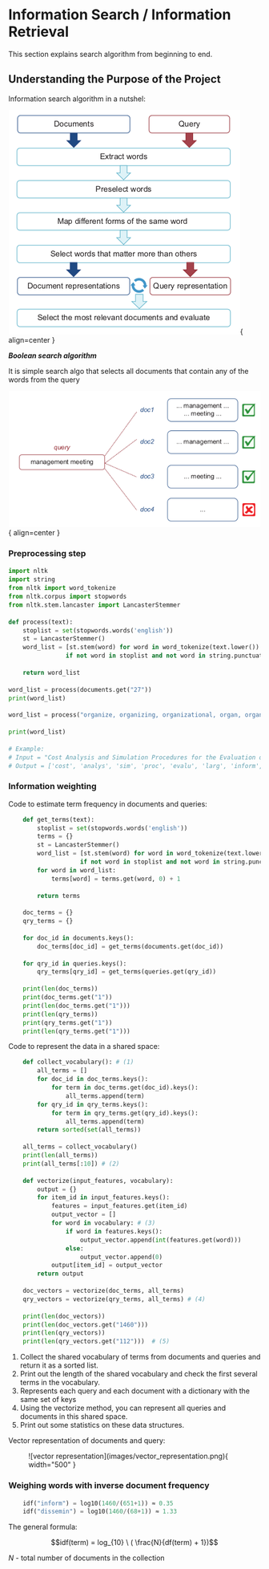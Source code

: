 # Information Search / Information Retrieval

This section explains search algorithm from beginning to end.

## Understanding the Purpose of the Project

Information search algorithm in a nutshel:

![Search algorithm in a nutshel](images/information_search.png){ align=center }

**_Boolean search algorithm_**

It is simple search algo that selects all documents that contain any of the words from the query

![boolean search algo](images/boolean_search.png){ align=center }

### Preprocessing step

```python
import nltk
import string
from nltk import word_tokenize
from nltk.corpus import stopwords
from nltk.stem.lancaster import LancasterStemmer

def process(text):
    stoplist = set(stopwords.words('english'))
    st = LancasterStemmer()
    word_list = [st.stem(word) for word in word_tokenize(text.lower())
                if not word in stoplist and not word in string.punctuation]

    return word_list

word_list = process(documents.get("27"))
print(word_list)

word_list = process("organize, organizing, organizational, organ, organic, organizer")

print(word_list)

# Example:
# Input = "Cost Analysis and Simulation Procedures for the Evaluation of Large Information Systems ..."
# Output = ['cost', 'analys', 'sim', 'proc', 'evalu', 'larg', 'inform','system', ...]

```

### Information weighting

Code to estimate term frequency in documents and queries:

```python
    def get_terms(text):
        stoplist = set(stopwords.words('english'))
        terms = {}
        st = LancasterStemmer()
        word_list = [st.stem(word) for word in word_tokenize(text.lower())
                    if not word in stoplist and not word in string.punctuation]
        for word in word_list:
            terms[word] = terms.get(word, 0) + 1

        return terms

    doc_terms = {}
    qry_terms = {}

    for doc_id in documents.keys():
        doc_terms[doc_id] = get_terms(documents.get(doc_id))

    for qry_id in queries.keys():
        qry_terms[qry_id] = get_terms(queries.get(qry_id))

    print(len(doc_terms))
    print(doc_terms.get("1"))
    print(len(doc_terms.get("1")))
    print(len(qry_terms))
    print(qry_terms.get("1"))
    print(len(qry_terms.get("1")))
```

Code to represent the data in a shared space:

```python
    def collect_vocabulary(): # (1)
        all_terms = []
        for doc_id in doc_terms.keys():
            for term in doc_terms.get(doc_id).keys():
                all_terms.append(term)
        for qry_id in qry_terms.keys():
            for term in qry_terms.get(qry_id).keys():
                all_terms.append(term)
        return sorted(set(all_terms))

    all_terms = collect_vocabulary()
    print(len(all_terms))
    print(all_terms[:10]) # (2)

    def vectorize(input_features, vocabulary):
        output = {}
        for item_id in input_features.keys():
            features = input_features.get(item_id)
            output_vector = []
            for word in vocabulary: # (3)
                if word in features.keys():
                    output_vector.append(int(features.get(word)))
                else:
                    output_vector.append(0)
            output[item_id] = output_vector
        return output

    doc_vectors = vectorize(doc_terms, all_terms)
    qry_vectors = vectorize(qry_terms, all_terms) # (4)

    print(len(doc_vectors))
    print(len(doc_vectors.get("1460")))
    print(len(qry_vectors))
    print(len(qry_vectors.get("112")))  # (5)
```

1. Collect the shared vocabulary of terms from documents and queries and return it as a
   sorted list.
2. Print out the length of the shared vocabulary and check the first several terms in the vocabulary.
3. Represents each query and each document with a dictionary with the same set of keys
4. Using the vectorize method, you can represent all queries and documents in this shared space.
5. Print out some statistics on these data structures.

Vector representation of documents and query:

<figure markdown>
![vector representation](images/vector_representation.png){ width="500" }
</figure>

### Weighing words with inverse document frequency

```python
    idf("inform") = log10(1460/(651+1)) ≈ 0.35
    idf("dissemin") = log10(1460/(68+1)) ≈ 1.33
```

The general formula:

$$idf(term) = log_{10} \ ( \frac{N}{df(term) + 1})$$

_N_ - total number of documents in the collection

